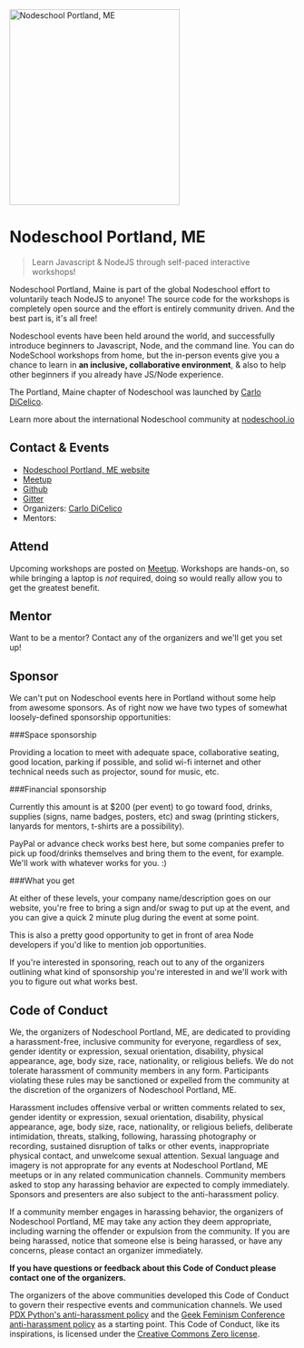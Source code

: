 <img src="https://dl.dropboxusercontent.com/u/60918743/nodeschool_pwm_logo.png" alt="Nodeschool Portland, ME" style="width:300;height:345">

# **Nodeschool Portland, ME**

>Learn Javascript & NodeJS through self-paced interactive workshops!

Nodeschool Portland, Maine is part of the global Nodeschool effort to voluntarily teach NodeJS to anyone! The source code for the workshops is completely open source and the effort is entirely community driven. And the best part is, it's all free!

Nodeschool events have been held around the world, and successfully introduce beginners to Javascript, Node, and the command line. You can do NodeSchool workshops from home, but the in-person events give you a chance to learn in **an inclusive, collaborative environment**, & also to help other beginners if you already have JS/Node experience.

The Portland, Maine chapter of Nodeschool was launched by [Carlo DiCelico](https://github.com/carlodicelico).

Learn more about the international Nodeschool community at [nodeschool.io](nodeschool.io)

## Contact & Events
* [Nodeschool Portland, ME website](https://nodeschool.io/portland-me)
* [Meetup](http://www.meetup.com/Portland-Maine-Nodeschool)
* [Github](https://github.com/nodeschool/portland-me)
* [Gitter](https://gitter.im/nodeschool/portland-me)
* Organizers: [Carlo DiCelico](https://github.com/carlodicelico)
* Mentors:

## Attend

Upcoming workshops are posted on [Meetup](http://www.meetup.com/Portland-Maine-Nodeschool). Workshops are hands-on, so while bringing a laptop is *not* required, doing so would really allow you to get the greatest benefit.

## Mentor

Want to be a mentor? Contact any of the organizers and we'll get you set up!

## Sponsor

We can't put on Nodeschool events here in Portland without some help from awesome sponsors. As of right now we have two types of somewhat loosely-defined sponsorship opportunities:

###Space sponsorship

Providing a location to meet with adequate space, collaborative seating, good location, parking if possible, and solid wi-fi internet and other technical needs such as projector, sound for music, etc.

###Financial sponsorship

Currently this amount is at $200 (per event) to go toward food, drinks, supplies (signs, name badges, posters, etc) and swag (printing stickers, lanyards for mentors, t-shirts are a possibility).

PayPal or advance check works best here, but some companies prefer to pick up food/drinks themselves and bring them to the event, for example. We'll work with whatever works for you. :)

###What you get

At either of these levels, your company name/description goes on our website, you're free to bring a sign and/or swag to put up at the event, and you can give a quick 2 minute plug during the event at some point.

This is also a pretty good opportunity to get in front of area Node developers if you'd like to mention job opportunities.

If you're interested in sponsoring, reach out to any of the organizers outlining what kind of sponsorship you're interested in and we'll work with you to figure out what works best.

## Code of Conduct

We, the organizers of Nodeschool Portland, ME, are dedicated to providing a
harassment-free, inclusive community for everyone, regardless of sex, gender identity or
expression, sexual orientation, disability, physical appearance, age, body
size, race, nationality, or religious beliefs. We do not tolerate harassment of
community members in any form. Participants violating these rules may be
sanctioned or expelled from the community at the discretion of the organizers
of Nodeschool Portland, ME.

Harassment includes offensive verbal or written comments related to sex, gender
identity or expression, sexual orientation, disability, physical appearance,
age, body size, race, nationality, or religious beliefs, deliberate
intimidation, threats, stalking, following, harassing photography or recording,
sustained disruption of talks or other events, inappropriate physical contact,
and unwelcome sexual attention. Sexual language and imagery is not approprate
for any events at Nodeschool Portland, ME meetups or in any related
communication channels. Community members asked to stop any harassing behavior
are expected to comply immediately. Sponsors and presenters are also subject to
the anti-harassment policy.

If a community member engages in harassing behavior, the organizers of
Nodeschool Portland, ME may take any action they deem appropriate, including
warning the offender or expulsion from the community. If you are being
harassed, notice that someone else is being harassed, or have any concerns,
please contact an organizer immediately.

**If you have questions or feedback about this Code of Conduct please contact
one of the organizers.**

The organizers of the above communities developed this Code of Conduct to
govern their respective events and communication channels. We used [PDX
Python's anti-harassment policy](http://www.meetup.com/pdxpython/pages/Code_of_Conduct/)
and the [Geek Feminism Conference anti-harassment policy](http://geekfeminism.wikia.com/wiki/Conference_anti-harassment/Policy)
as a starting point. This Code of Conduct, like its inspirations, is licensed under
the [Creative Commons Zero license](http://creativecommons.org/publicdomain/zero/1.0/).
